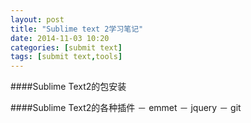 ```yaml
---
layout: post
title: "Sublime text 2学习笔记"
date: 2014-11-03 10:20
categories: [submit text]
tags: [submit text,tools]
---
```


####Sublime Text2的包安装

####Sublime Text2的各种插件
－ emmet
－ jquery
－ git